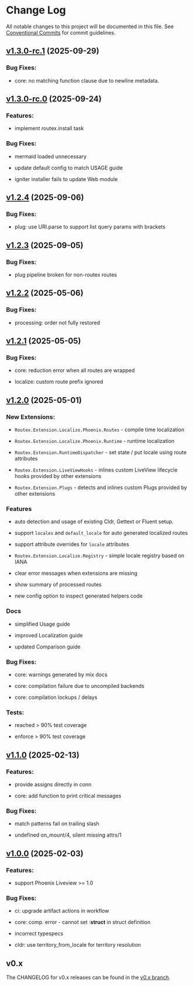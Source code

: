 # Change Log

All notable changes to this project will be documented in this file.
See [Conventional Commits](Https://conventionalcommits.org) for commit guidelines.

<!-- changelog -->

## [v1.3.0-rc.1](https://github.com/BartOtten/routex/compare/v1.3.0-rc.0...v1.3.0-rc.1) (2025-09-29)




### Bug Fixes:

* core: no matching function clause due to newline metadata.

## [v1.3.0-rc.0](https://github.com/BartOtten/routex/compare/v1.2.4...v1.3.0-rc.0) (2025-09-24)




### Features:

* implement routex.install task

### Bug Fixes:

* mermaid loaded unnecessary

* update default config to match USAGE guide

* igniter installer fails to update Web module

## [v1.2.4](https://github.com/BartOtten/routex/compare/v1.2.3...v1.2.4) (2025-09-06)




### Bug Fixes:

* plug: use URI.parse to support list query params with brackets

## [v1.2.3](https://github.com/BartOtten/routex/compare/v1.2.2...v1.2.3) (2025-09-05)




### Bug Fixes:

* plug pipeline broken for non-routex routes

## [v1.2.2](https://github.com/BartOtten/routex/compare/v1.2.1...v1.2.2) (2025-05-06)




### Bug Fixes:

* processing: order not fully restored

## [v1.2.1](https://github.com/BartOtten/routex/compare/v1.2.0...v1.2.1) (2025-05-05)




### Bug Fixes:

* core: reduction error when all routes are wrapped

* localize: custom route prefix ignored
## [v1.2.0](https://github.com/BartOtten/routex/compare/v1.1.0...v1.2.0) (2025-05-01)

### New Extensions:

* `Routex.Extension.Localize.Phoenix.Routes` - compile time localization

* `Routex.Extension.Localize.Phoenix.Runtime` - runtime localization

* `Routex.Extension.RuntimeDispatcher` - set state / put locale using route attributes

* `Routex.Extension.LiveViewHooks` - inlines custom LiveView lifecycle hooks provided by other extensions

* `Routex.Extension.Plugs` - detects and inlines custom Plugs provided by other extensions

### Features

* auto detection and usage of existing Cldr, Gettext or Fluent setup.

* support `locales` and `default_locale` for auto generated localized routes

* support attribute overrides for `locale` attributes

* `Routex.Extension.Localize.Registry` - simple locale registry based on IANA

* clear error messages when extensions are missing

* show summary of processed routes

* new config option to inspect generated helpers code


### Docs

* simplified Usage guide

* improved Localization guide

* updated Comparison guide


### Bug Fixes:

* core: warnings generated by mix docs

* core: compilation failure due to uncompiled backends

* core: compilation lockups / delays


### Tests:

* reached > 90% test coverage

* enforce > 90% test coverage



## [v1.1.0](https://github.com/BartOtten/routex/compare/v1.0.0...v1.1.0) (2025-02-13)


### Features:

* provide assigns directly in conn

* core: add function to print critical messages

### Bug Fixes:

* match patterns fail on trailing slash

* undefined on_mount/4, silent missing attrs/1




## [v1.0.0](https://github.com/BartOtten/routex/compare/v0.3.0-alpha.4...v1.0.0) (2025-02-03)


### Features:

* support Phoenix Liveview >= 1.0

### Bug Fixes:

* ci: upgrade artifact actions in workflow

* core: comp. error - cannot set :__struct__ in struct definition

* incorrect typespecs

* cldr: use territory_from_locale for territory resolution


## v0.x

The CHANGELOG for v0.x releases can be found in the [v0.x branch](https://github.com/BartOtten/routex/blob/v0.x/CHANGELOG.md).
